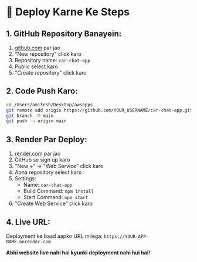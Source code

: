# 🚀 Deploy Karne Ke Steps

## 1. GitHub Repository Banayein:
1. [github.com](https://github.com) par jao
2. "New repository" click karo
3. Repository name: `car-chat-app`
4. Public select karo
5. "Create repository" click karo

## 2. Code Push Karo:
```bash
cd /Users/amitesh/Desktop/awsapps
git remote add origin https://github.com/YOUR_USERNAME/car-chat-app.git
git branch -M main
git push -u origin main
```

## 3. Render Par Deploy:
1. [render.com](https://render.com) par jao
2. GitHub se sign up karo
3. "New +" → "Web Service" click karo
4. Apna repository select karo
5. Settings:
   - Name: `car-chat-app`
   - Build Command: `npm install`
   - Start Command: `npm start`
6. "Create Web Service" click karo

## 4. Live URL:
Deployment ke baad aapko URL milega: `https://YOUR-APP-NAME.onrender.com`

**Abhi website live nahi hai kyunki deployment nahi hui hai!**